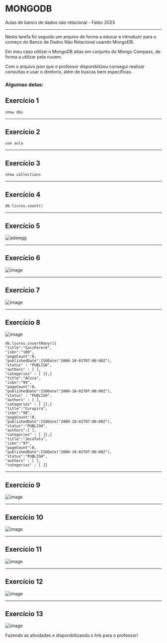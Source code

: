 # MONGODB
Aulas de banco de dados não relacional - Fatec 2023 
<hr>

<p>Nesta tarefa foi seguido um arquivo de forma a educar e introduzir para o começo do Banco de Dados Não Relacional usando MongoDB.</p>

<p>Em meu caso utilizei o MongoDB atlas em conjunto do Mongo Compass, de forma a utilizar pela nuvem. </p>

<p>Com o arquivo json que o professor disponibilizou consegui realizar consultas e usar o diretorio, além de buscas bem específicas. </p>
 
 <h3>Algumas delas:</h3>

 <h2>Exercício 1</h2>
 
 ```
 show dbs
 ```
 
 <hr>
 
 <h2>Exercício 2</h2>
 
 ```
 use aula 
 ```
 
 <hr>
 
 <h2>Exercício 3</h2>
 
```
show collections
```

<hr>

<h2>Exercício 4</h2>

```
db.livros.count()
```

<hr>

<h2>Exercício 5</h2>

![adawgg](https://user-images.githubusercontent.com/106207655/226125383-11c4eaca-67fa-4bef-b28c-28a2b3430f36.png)

<hr>

<h2>Exercício 6</h2>

![image](https://user-images.githubusercontent.com/106207655/226125719-b48ed9a2-3e94-43e8-ba68-64611d5df1ee.png)


<hr>

<h2>Exercício 7</h2>

![image](https://user-images.githubusercontent.com/106207655/226123325-e2074dd6-7eaa-4bed-81e9-b2c156995812.png)

<hr>

<h2>Exercício 8</h2>

![image](https://user-images.githubusercontent.com/106207655/226123404-acd2a675-2b8f-4b2a-8060-b45138dd1a88.png)

```
db.livros.insertMany([{
"title":"SaciPererê",
"isbn":"100",
"pageCount":0,
"publishedDate":ISODate("2000-10-01T07:00:00Z"), 
"status" : "PUBLISH", 
"authors" : [ ],
"categories" : [ ]},{
"title":"ACuca",
"isbn":"99",
"pageCount":0,
"publishedDate":ISODate("2000-10-01T07:00:00Z"), 
"status" : "PUBLISH",
"authors" : [ ],
"categories" : [ ]},{
"title":"Curupira",
"isbn":"98",
"pageCount":0,
"publishedDate":ISODate("2000-10-01T07:00:00Z"), 
"status":"PUBLISH", 
"authors":[ ], 
"categories" : [ ]},{
"title":"JecaTatu",
"isbn":"97",
"pageCount":0,
"publishedDate":ISODate("2000-10-01T07:00:00Z"),
"status":"PUBLISH", 
"authors" : [ ],
"categories" : [ ]}
```

<hr> 

<h2>Exercício 9</h2>

![image](https://user-images.githubusercontent.com/106207655/226123934-e34397b5-f40f-4c04-b838-bde8ff031581.png)

<hr> 

<h2>Exercício 10</h2>

![image](https://user-images.githubusercontent.com/106207655/226124399-f8e961b1-e66e-42ab-af75-ee5a20dee683.png)

<hr> 

<h2>Exercício 11</h2>

![image](https://user-images.githubusercontent.com/106207655/226123885-fc775fad-1f9c-40b3-9f09-711f334a652a.png)

<hr> 

<h2>Exercício 12</h2>

![image](https://user-images.githubusercontent.com/106207655/226123819-e051b608-8a50-41b4-b296-35672952e649.png)


<hr> 

<h2>Exercício 13</h2>

![image](https://user-images.githubusercontent.com/106207655/226123695-b253ee75-5733-45ef-b3be-704293be1382.png)


Fazendo as atividades e disponibilizando o link para o professor!






